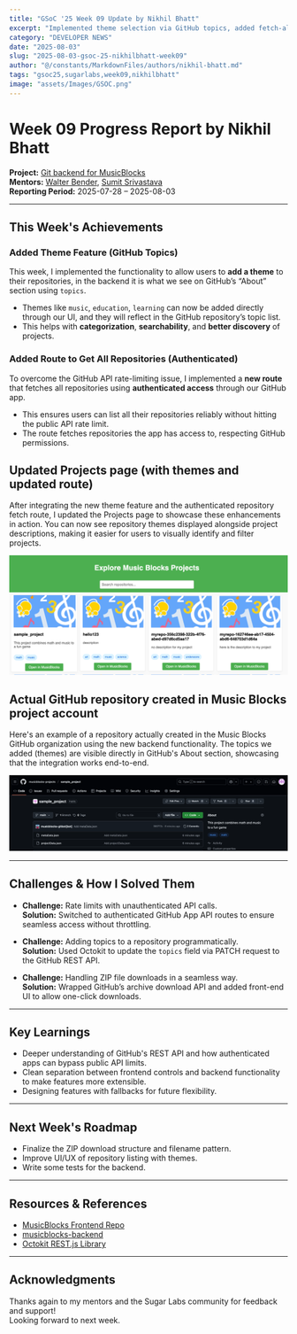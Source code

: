 ```yaml
---
title: "GSoC '25 Week 09 Update by Nikhil Bhatt"
excerpt: "Implemented theme selection via GitHub topics, added fetch-all-repositories route, and introduced download project as ZIP functionality."
category: "DEVELOPER NEWS"
date: "2025-08-03"
slug: "2025-08-03-gsoc-25-nikhilbhatt-week09"
author: "@/constants/MarkdownFiles/authors/nikhil-bhatt.md"
tags: "gsoc25,sugarlabs,week09,nikhilbhatt"
image: "assets/Images/GSOC.png"
---
```


<!-- markdownlint-disable -->

# Week 09 Progress Report by Nikhil Bhatt

**Project:** [Git backend for MusicBlocks](https://github.com/benikk/musicblocks-backend)  
**Mentors:** [Walter Bender](https://github.com/walterbender), [Sumit Srivastava](https://github.com/sum2it)  
**Reporting Period:** 2025-07-28 – 2025-08-03  

---
## This Week's Achievements

###  Added Theme Feature (GitHub Topics)
This week, I implemented the functionality to allow users to **add a theme** to their repositories, in the backend it is what we see on GitHub’s “About” section using `topics`.

- Themes like `music`, `education`, `learning` can now be added directly through our UI, and they will reflect in the GitHub repository’s topic list.
- This helps with **categorization**, **searchability**, and **better discovery** of projects.


###  Added Route to Get All Repositories (Authenticated)

To overcome the GitHub API rate-limiting issue, I implemented a **new route** that fetches all repositories using **authenticated access** through our GitHub app. 

- This ensures users can list all their repositories reliably without hitting the public API rate limit.
- The route fetches repositories the app has access to, respecting GitHub permissions. 

## Updated Projects page (with themes and updated route)

After integrating the new theme feature and the authenticated repository fetch route, I updated the Projects page to showcase these enhancements in action. You can now see repository themes displayed alongside project descriptions, making it easier for users to visually identify and filter projects.

![Projects page](assets/Developers/Nikhil/projectPage.png)

## Actual GitHub repository created in Music Blocks project account 

Here's an example of a repository actually created in the Music Blocks GitHub organization using the new backend functionality. The topics we added (themes) are visible directly in GitHub's About section, showcasing that the integration works end-to-end.

![GitHub repo](assets/Developers/Nikhil/github-repo.png)

---


## Challenges & How I Solved Them

- **Challenge:** Rate limits with unauthenticated API calls.  
  **Solution:** Switched to authenticated GitHub App API routes to ensure seamless access without throttling.

- **Challenge:** Adding topics to a repository programmatically.  
  **Solution:** Used Octokit to update the `topics` field via PATCH request to the GitHub REST API.

- **Challenge:** Handling ZIP file downloads in a seamless way.  
  **Solution:** Wrapped GitHub’s archive download API and added front-end UI to allow one-click downloads. 

---

## Key Learnings

- Deeper understanding of GitHub's REST API and how authenticated apps can bypass public API limits.
- Clean separation between frontend controls and backend functionality to make features more extensible.
- Designing features with fallbacks for future flexibility. 

---

## Next Week's Roadmap

- Finalize the ZIP download structure and filename pattern.
- Improve UI/UX of repository listing with themes.
- Write some tests for the backend. 

---

## Resources & References

- [MusicBlocks Frontend Repo](https://github.com/sugarlabs/musicblocks)
- [musicblocks-backend](https://github.com/benikk/musicblocks-backend)
- [Octokit REST.js Library](https://github.com/octokit/rest.js)

---

## Acknowledgments

Thanks again to my mentors and the Sugar Labs community for feedback and support!  
Looking forward to next week.  

